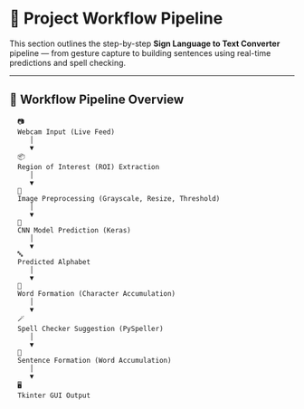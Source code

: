 
# 🧩 Project Workflow Pipeline

This section outlines the step-by-step **Sign Language to Text Converter** pipeline — from gesture capture to building sentences using real-time predictions and spell checking.

---

## 🔄 Workflow Pipeline Overview

```text
  📷
  Webcam Input (Live Feed)
     │
     ▼
  📦
  Region of Interest (ROI) Extraction
     │
     ▼
  🧼
  Image Preprocessing (Grayscale, Resize, Threshold)
     │
     ▼
  🧠
  CNN Model Prediction (Keras)
     │
     ▼
  🔤
  Predicted Alphabet
     │
     ▼
  🧱
  Word Formation (Character Accumulation)
     │
     ▼
  🪄
  Spell Checker Suggestion (PySpeller)
     │
     ▼
  🧩
  Sentence Formation (Word Accumulation)
     │
     ▼
  🖥️
  Tkinter GUI Output
